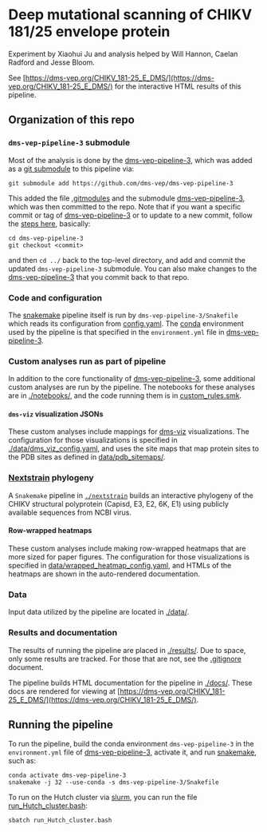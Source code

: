 # Deep mutational scanning of CHIKV 181/25 envelope protein
Experiment by Xiaohui Ju and analysis helped by Will Hannon, Caelan Radford and Jesse Bloom.

See [https://dms-vep.org/CHIKV_181-25_E_DMS/](https://dms-vep.org/CHIKV_181-25_E_DMS/) for the interactive HTML results of this pipeline.

## Organization of this repo

### `dms-vep-pipeline-3` submodule

Most of the analysis is done by the [dms-vep-pipeline-3](https://github.com/dms-vep/dms-vep-pipeline-3), which was added as a [git submodule](https://git-scm.com/book/en/v2/Git-Tools-Submodules) to this pipeline via:

    git submodule add https://github.com/dms-vep/dms-vep-pipeline-3

This added the file [.gitmodules](.gitmodules) and the submodule [dms-vep-pipeline-3](https://github.com/dms-vep/dms-vep-pipeline-3), which was then committed to the repo.
Note that if you want a specific commit or tag of [dms-vep-pipeline-3](https://github.com/dms-vep/dms-vep-pipeline-3) or to update to a new commit, follow the [steps here](https://stackoverflow.com/a/10916398), basically:

    cd dms-vep-pipeline-3
    git checkout <commit>

and then `cd ../` back to the top-level directory, and add and commit the updated `dms-vep-pipeline-3` submodule.
You can also make changes to the [dms-vep-pipeline-3](https://github.com/dms-vep/dms-vep-pipeline-3) that you commit back to that repo.

### Code and configuration
The [snakemake](https://snakemake.readthedocs.io/) pipeline itself is run by `dms-vep-pipeline-3/Snakefile` which reads its configuration from [config.yaml](config.yaml).
The [conda](https://docs.conda.io/) environment used by the pipeline is that specified in the `environment.yml` file in [dms-vep-pipeline-3](https://github.com/dms-vep/dms-vep-pipeline-3).

### Custom analyses run as part of pipeline
In addition to the core functionality of [dms-vep-pipeline-3](https://github.com/dms-vep/dms-vep-pipeline-3), some additional custom analyses are run by the pipeline.
The notebooks for these analyses are in [./notebooks/](notebooks), and the code running them is in [custom_rules.smk](custom_rules.smk).

#### `dms-viz` visualization JSONs
These custom analyses include mappings for [dms-viz](https://dms-viz.github.io/) visualizations.
The configuration for those visualizations is specified in [./data/dms_viz_config.yaml](data/dms_viz_config.yaml), and uses the site maps that map protein sites to the PDB sites as defined in [data/pdb_sitemaps/](data/pdb_sitemaps/).

### [Nextstrain](https://nextstrain.org/) phylogeny
A `Snakemake` pipeline in [`./nextstrain`](./nextstrain/) builds an interactive phylogeny of the CHIKV structural polyprotein (Capisd, E3, E2, 6K, E1) using publicly available sequences from NCBI virus.

#### Row-wrapped heatmaps
These custom analyses include making row-wrapped heatmaps that are more sized for paper figures.
The configuration for those visualizations is specified in [data/wrapped_heatmap_config.yaml](data/wrapped_heatmap_config.yaml), and HTMLs of the heatmaps are shown in the auto-rendered documentation.

### Data
Input data utilized by the pipeline are located in [./data/](data). 

### Results and documentation
The results of running the pipeline are placed in [./results/](results).
Due to space, only some results are tracked. For those that are not, see the [.gitignore](.gitignore) document.

The pipeline builds HTML documentation for the pipeline in [./docs/](docs). These docs are rendered for viewing at [https://dms-vep.org/CHIKV_181-25_E_DMS/](https://dms-vep.org/CHIKV_181-25_E_DMS/).

## Running the pipeline
To run the pipeline, build the conda environment `dms-vep-pipeline-3` in the `environment.yml` file of [dms-vep-pipeline-3](https://github.com/dms-vep/dms-vep-pipeline-3), activate it, and run [snakemake](https://snakemake.readthedocs.io/), such as:

    conda activate dms-vep-pipeline-3
    snakemake -j 32 --use-conda -s dms-vep-pipeline-3/Snakefile

To run on the Hutch cluster via [slurm](https://slurm.schedmd.com/), you can run the file [run_Hutch_cluster.bash](run_Hutch_cluster.bash):

    sbatch run_Hutch_cluster.bash
